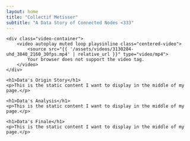 ```yaml
---
layout: home
title: "Collectif Metisser"
subtitle: "A Data Story of Connected Nodes <333"
---
```


<div class="main-content">

    <div class="video-container">
        <video autoplay muted loop playsinline class="centered-video">
            <source src="{{ '/assets/videos/3130284-uhd_3840_2160_30fps.mp4' | relative_url }}" type="video/mp4">
            Your browser does not support the video tag.
        </video>
    </div>

    <h1>Data's Origin Story</h1>
    <p>This is the static content I want to display in the middle of my page.</p>

    <h1>Data's Analysis</h1>
    <p>This is the static content I want to display in the middle of my page.</p>

    <h1>Data's Finale</h1>
    <p>This is the static content I want to display in the middle of my page.</p>
</div>

<style>
  /* Center the video container */
  .video-container {
    display: flex;
    justify-content: center;
    align-items: center;
    margin-bottom: 30px;  /* Add space between video and content */
  }

  /* Limit the video's size */
  .centered-video {
    width: 100%;      /* Allow the video to take the full width of its container */
    max-width: 1000px; /* Limit the width to 1000px, adjust if necessary */
    height: auto;    /* Keep aspect ratio intact */
  }
</style>